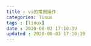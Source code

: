 ```yaml
---
title : vi的常用操作
categories: linux
tags : [linux]
date : 2020-08-03 17:10:39
updated : 2020-08-03 17:10:39
---
```

